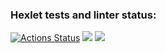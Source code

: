 ### Hexlet tests and linter status:
[![Actions Status](https://github.com/adm1341/java-project-lvl4/workflows/hexlet-check/badge.svg)](https://github.com/adm1341/java-project-lvl4/actions)
<a href="https://codeclimate.com/github/adm1341/java-project-lvl4/maintainability"><img src="https://api.codeclimate.com/v1/badges/6d6b5f962bd0e5214fc7/maintainability" /></a>
<a href="https://codeclimate.com/github/adm1341/java-project-lvl4/test_coverage"><img src="https://api.codeclimate.com/v1/badges/6d6b5f962bd0e5214fc7/test_coverage" /></a>